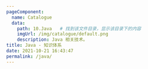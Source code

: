 ```yaml
---
pageComponent: 
  name: Catalogue
  data: 
    path: 10.Java   # 找到该文件目录，显示该目录下的内容
    imgUrl: /img/catalogue/default.png
    description: Java 相关技术。
title: Java - 知识体系
date: 2021-10-21 16:43:47
permalink: /java/
---
```


